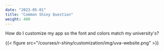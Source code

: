 ```yaml
---
date: "2023-05-01"
title: "Common Shiny Question"
weight: 400
---
```


How do I customize my app so the font and colors match my university's?

{{< figure src="/courses/r-shiny/customization/img/uva-website.png" >}}
